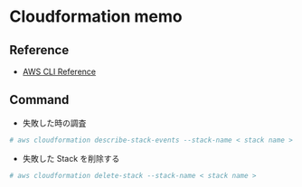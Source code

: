 # Cloudformation memo

## Reference
* [AWS CLI Reference](https://docs.aws.amazon.com/cli/latest/reference/cloudformation/)

## Command

* 失敗した時の調査
```bash
# aws cloudformation describe-stack-events --stack-name < stack name >
```

* 失敗した Stack を削除する
```bash
# aws cloudformation delete-stack --stack-name < stack name >
```

